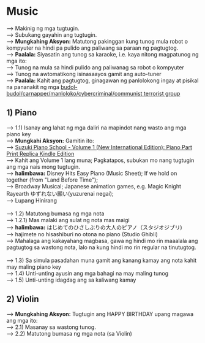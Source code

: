 # Music
--> Makinig ng mga tugtugin.<br/>
--> Subukang gayahin ang tugtugin.<br/>
--> <b>Mungkahing Aksyon:</b> Matutong pakinggan kung tunog mula robot o kompyuter na hindi pa pulido ang paliwang sa paraan ng pagtugtog.<br/>
--> <b>Paalala:</b> Siyasatin ang tunog sa karaoke, i.e. kaya nitong magpatunog ng mga ito:<br/>
--> Tunog na mula sa hindi pulido ang paliwanag sa robot o kompyuter<br/>
--> Tunog na awtomatikong isinasaayos gamit ang auto-tuner<br/>
--> <b>Paalala:</b> Kahit ang pagtugtog, ginagawan ng panlolokong ingay at pisikal na pananakit ng mga [budol-budol/carnapper/manloloko/cybercriminal/communist terrorist group](https://github.com/usbong/documentation/blob/master/Usbong/company/HR/Usbong%20Education%20Training%20Courses/Training%20Centre:%20Security%20Defense%20Force/Notes.md)<br/>

## 1) Piano
--> 1.1) Isanay ang lahat ng mga daliri na mapindot nang wasto ang mga piano key<br/>
--> <b>Mungkahi Aksyon:</b> Gamitin ito:<br/>
--> [Suzuki Piano School - Volume 1 (New International Edition): Piano Part Print Replica Kindle Edition](https://www.amazon.com/Suzuki-Piano-School-International-Part-ebook/dp/B00ZV6L1I8/ref=tmm_kin_swatch_0?_encoding=UTF8&qid=&sr=)<br/>
--> Kahit ang Volume 1 lang muna; Pagkatapos, subukan mo nang tugtugin ang mga nais mong tugtugin.<br/>
--> <b>halimbawa:</b> Disney Hits Easy Piano (Music Sheet); If we hold on together (from "Land Before Time");<br/>
--> Broadway Musical; Japanese animation games, e.g. Magic Knight Rayearth ゆずれない願い(yuzurenai negai);<br/>
--> Lupang Hinirang<br/>
<br/>
--> 1.2) Matutong bumasa ng mga nota<br/>
--> 1.2.1) Mas malaki ang sulat ng nota mas maigi<br/>
--> <b>halimbawa:</b> はじめてのひさしぶりの大人のピアノ（スタジオジブリ)<br/>
--> hajimete no hisashiburi no otona no piano (Studio Ghibli)<br/>
--> Mahalaga ang kakayahang magbasa, gawa ng hindi mo rin maaalala ang pagtugtog sa wastong nota, lalo na kung hindi mo rin regular na tinutugtog.<br/>
<br/>
--> 1.3) Sa simula pasadahan muna gamit ang kanang kamay ang nota kahit may maling piano key<br/>
--> 1.4) Unti-unting ayusin ang mga bahagi na may maling tunog<br/>
--> 1.5) Unti-unting idagdag ang sa kaliwang kamay<br/>

## 2) Violin
--> <b>Mungkahing Aksyon:</b> Tugtugin ang HAPPY BIRTHDAY upang magawa ang mga ito:<br/>
--> 2.1) Masanay sa wastong tunog.<br/>
--> 2.2) Matutong bumasa ng mga nota (sa Violin)<br/>
